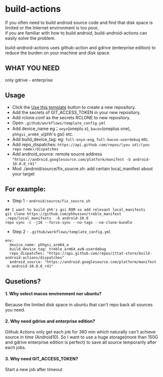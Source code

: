 # build-actions
If you often need to build android source code and find that disk space is limited or the Internet environment is too poor,  
if you are familiar with how to build android, build-android-actions can easily solve the problem.  

build-android-actions uses github-action and gdrive (enterprise edition) to reduce the burden on your machine and disk space.

## WHAT YOU NEED  

   only gdrive - enterprise

## Usage
- Click the [Use this template](https://github.com/ittat/build-actions/generate) button to create a new repository.
- Add the secrets of GIT_ACCESS_TOKEN in your new repository.
- Add rclone.conf as the secrets RCLONE to new repository.
- Open `.github/workflows/template_config.yml`
- Add device_name eg；`onyx`(oneplu x), `bacon`(oneplus one), `phhgsi_arm64_a`(phh's gsi) etc.
- Add build_device_tag: eg: `full-onyx-eng`, `full-bacon-userdebug` etc.
- Add repo_dispatches: `https://api.github.com/repos/(you id)/(you repo name)/dispatches`
- Add android_source: remote soucre address `"https://android.googlesource.com/platform/manifest -b android-10.0.0_r41"`
- Mod ./android/source/fix_soucre.sh: add certain local_manifest about your target

## For example:

- Step 1 - `android/source/fix_soucre.sh`
```
## I want to build phh's gsi ROM so add relevant local_manifests
git clone https://github.com/phhusson/treble_manifest .repo/local_manifests  -b android-10.0
repo sync -c -j18 --force-sync --no-tags --no-clone-bundle
```
- Step 2 - `.github/workflows/template_config.yml`
```
env:
  device_name: phhgsi_arm64_a
  build_device_tag: treble_arm64_avN-userdebug
  repo_dispatches: "https://api.github.com/repos/ittat-store/build-android-actions/dispatches"
  android_source: "https://android.googlesource.com/platform/manifest -b android-10.0.0_r41"
```

## Qusetions?
#### 1. Why select macos environment nor ubuntu?  
   Because the limited disk space in ubuntu that can't repo back all sources you need.  
   
#### 2. Why need gdrive and enterprise edition?
   Github Actions only get each job for 360 min which naturally can't achieve source in time (Android10).
   So I want to use a huge storage(more than 150G and gdrive enterprise edition is perfect) to save all source temporarily after each jobs. 
   
#### 3. Why need GIT_ACCESS_TOKEN?
   Start a new job after timeout
   
